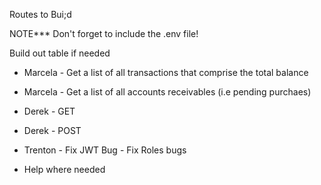 
Routes to Bui;d

NOTE*** Don't forget to include the .env file!

Build out table if needed 
* Marcela - Get a list of all transactions that comprise the total balance
* Marcela - Get a list of all accounts receivables (i.e pending purchaes) 


* Derek - GET
* Derek - POST

* Trenton - Fix JWT Bug  - Fix Roles bugs 
* Help where needed 

